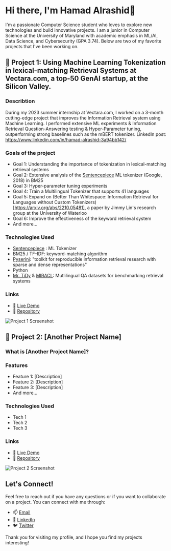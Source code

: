 # Hi there, I'm Hamad Alrashid👋

I'm a passionate Computer Science student who loves to explore new technologies and build innovative projects. I am a junior in Computer Science at the University of Maryland with academic emphasis in ML/AI, Data Science, and Cybersecurity (GPA 3.74). Below are two of my favorite projects that I've been working on. 

## 🚀 Project 1: Using Machine Learning Tokenization in lexical-matching Retrieval Systems at Vectara.com, a top-50 GenAI startup, at the Silicon Valley. 

### Describtion
During my 2023 summer internship at Vectara.com, I worked on a 3-month cutting-edge project that improves the Information Retrieval system using Machine Learning. I performed extensive ML experiments & Information Retrieval Question-Answering testing  & Hyper-Parameter tuning, outperforming strong baselines such as the mBERT tokenizer. LinkedIn post: https://www.linkedin.com/in/hamad-alrashid-3a94bb142/
### Goals of the project
- Goal 1: Understanding the importance of tokenization in lexical-matching retrieval systems  
- Goal 2: Extensive analysis of the [Sentencepiece](https://github.com/google/sentencepiece) ML tokenizer (Google, 2018) in BM25 
- Goal 3: Hyper-parameter tuning experiments
- Goal 4: Train a Multilingual Tokenizer that supports 41 languages
- Goal 5: Expand on (Better Than Whitespace: Information Retrieval for Languages without Custom Tokenizers)[https://arxiv.org/abs/2210.05481], a paper by Jimmy Lin's research group at the University of Waterloo
- Goal 6: Improve the effectiveness of the keyword retrieval system
- And more...

### Technologies Used
- [Sentencepiece](https://github.com/google/sentencepiece) : ML Tokenizer
- BM25 / TF-IDF: keyword-matching algorithm
- [Pyserini](https://github.com/castorini/pyserini): "toolkit for reproducible information retrieval research with sparse and dense representations"
- Python
- [Mr. TiDy](https://aclanthology.org/2021.mrl-1.12.pdf) & [MIRACL](https://github.com/project-miracl/miracl): Mutlilingual QA datasets for benchmarking retrieval systems

### Links
- 🔗 [Live Demo](#)
- 🔗 [Repository](#)

![Project 1 Screenshot](link-to-screenshot)

## 🌟 Project 2: [Another Project Name]

### What is [Another Project Name]?

### Features
- Feature 1: [Description]
- Feature 2: [Description]
- Feature 3: [Description]
- And more...

### Technologies Used
- Tech 1
- Tech 2
- Tech 3

### Links
- 🔗 [Live Demo](#)
- 🔗 [Repository](#)

![Project 2 Screenshot](link-to-screenshot)

## Let's Connect!

Feel free to reach out if you have any questions or if you want to collaborate on a project. You can connect with me through:

- 📫 [Email](mailto:your-email@example.com)
- 💼 [LinkedIn](#)
- 🐦 [Twitter](#)

Thank you for visiting my profile, and I hope you find my projects interesting!

